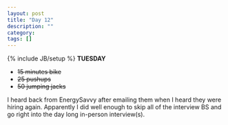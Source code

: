 ```yaml
---
layout: post
title: "Day 12"
description: ""
category:
tags: []
---
```

{% include JB/setup %}
**TUESDAY**  

- ~~15 minutes bike~~  
- ~~25 pushups~~
-  ~~50 jumping jacks~~

I heard back from EnergySavvy after emailing them when I heard they were hiring again. Apparently I did well enough to skip all of the interview BS and go right into the day long in-person interview(s).
